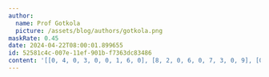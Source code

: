 ```yaml
---
author:
  name: Prof Gotkola
  picture: /assets/blog/authors/gotkola.png
maskRate: 0.45
date: 2024-04-22T08:00:01.899655
id: 52581c4c-007e-11ef-901b-f7363dc83486
content: '[[0, 4, 0, 3, 0, 0, 1, 6, 0], [8, 2, 0, 6, 0, 7, 3, 0, 9], [0, 0, 0, 2, 0, 0, 0, 0, 4], [4, 5, 2, 0, 6, 3, 7, 9, 1], [6, 0, 0, 0, 9, 0, 2, 0, 0], [9, 0, 0, 5, 2, 0, 6, 8, 0], [5, 8, 4, 1, 3, 0, 0, 0, 0], [2, 7, 3, 0, 5, 0, 0, 0, 6], [1, 0, 6, 4, 7, 0, 5, 3, 8]]'
---
```

